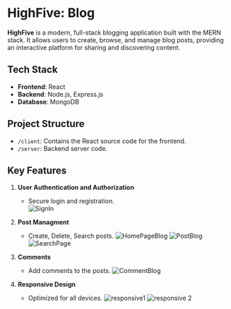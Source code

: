 # HighFive: Blog

**HighFive** is a modern, full-stack blogging application built with the MERN stack. It allows users to create, browse, and manage blog posts, providing an interactive platform for sharing and discovering content.

## Tech Stack
   - **Frontend**: React
   - **Backend**: Node.js, Express.js
   - **Database**: MongoDB

## Project Structure

- `/client`: Contains the React source code for the frontend.
- `/server`: Backend server code.

## Key Features
1. **User Authentication and Authorization**
   - Secure login and registration.  
![SignIn](https://github.com/user-attachments/assets/66d33af0-0a1f-446e-80c3-f04e063a546f)


2. **Post Managment**
   - Create, Delete, Search posts.
![HomePageBlog](https://github.com/user-attachments/assets/2a2285f9-9d20-499d-8c51-7065db1468cd)
![PostBlog](https://github.com/user-attachments/assets/be45ff13-53df-4227-a80c-3100195c8428)
![SearchPage](https://github.com/user-attachments/assets/38e11b42-7236-4200-ab5b-dc05d0431a76)


3. **Comments**
   - Add comments to the posts.
![CommentBlog](https://github.com/user-attachments/assets/6f0a34a1-e554-48a7-a5d1-bad67f0b1035)


4. **Responsive Design**
   - Optimized for all devices.
     ![responsive1](https://github.com/user-attachments/assets/01262c08-7f38-4345-a419-4feb7f397b9e)
     ![responsive 2](https://github.com/user-attachments/assets/2c5536ec-61c4-4a77-a94f-0cf3d7d35494)


